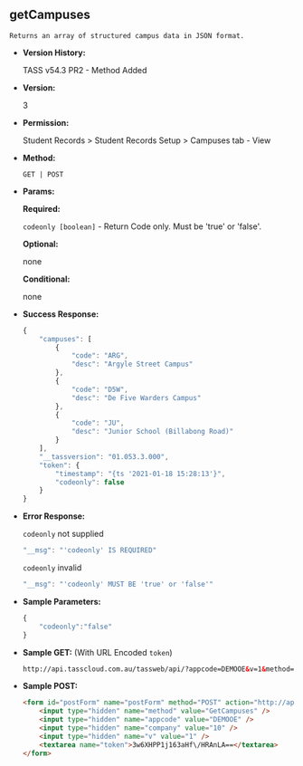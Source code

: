**getCampuses**
----
	Returns an array of structured campus data in JSON format.

* **Version History:**

	TASS v54.3 PR2 - Method Added

* **Version:**

	3

* **Permission:**

	Student Records > Student Records Setup > Campuses tab - View

* **Method:**

	`GET | POST`
  
* **Params:**

   **Required:**
 
	`codeonly [boolean]` - Return Code only. Must be 'true' or 'false'.                    

   **Optional:**

	none

   **Conditional:**

	none

* **Success Response:**

    ```javascript
    {
		"campuses": [
			{
				"code": "ARG",
				"desc": "Argyle Street Campus"
			},
			{
				"code": "D5W",
				"desc": "De Five Warders Campus"
			},
			{
				"code": "JU",
				"desc": "Junior School (Billabong Road)"
			}
		],
		"__tassversion": "01.053.3.000",
		"token": {
			"timestamp": "{ts '2021-01-18 15:28:13'}",
			"codeonly": false
		}
	}
    ```
 
* **Error Response:**

    `codeonly` not supplied
    ```javascript
    "__msg": "'codeonly' IS REQUIRED"
    ```

    `codeonly` invalid
    ```javascript
    "__msg": "'codeonly' MUST BE 'true' or 'false'"
    ```
    
* **Sample Parameters:**

	```javascript
	{
		"codeonly":"false"
	}
	```

* **Sample GET:** (With URL Encoded `token`)

	```HTML
	http://api.tasscloud.com.au/tassweb/api/?appcode=DEMOOE&v=1&method=GetCampuses&token=3w6XHPP1j163aHf%2FHRAnLA%3D%3D&company=10
	```
  
* **Sample POST:**

	```HTML
	<form id="postForm" name="postForm" method="POST" action="http://api.tasscloud.com.au/tassweb/api/">
		<input type="hidden" name="method" value="GetCampuses" />
		<input type="hidden" name="appcode" value="DEMOOE" />
		<input type="hidden" name="company" value="10" />
		<input type="hidden" name="v" value="1" />
		<textarea name="token">3w6XHPP1j163aHf\/HRAnLA==</textarea>
	</form>
	```
